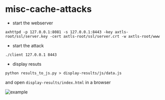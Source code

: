 # misc-cache-attacks

- start the webserver

```axhttpd -p 127.0.0.1:8081 -s 127.0.0.1:8443 -key axtls-root/ssl/server.key -cert axtls-root/ssl/server.crt -w axtls-root/www```

- start the attack

```./client 127.0.0.1 8443```

- display resuts

```python results_to_js.py > display-results/js/data.js```

and open `display-results/index.html` in a browser 

![example](https://github.com/polymorf/misc-cache-attacks/raw/master/display-results/example.png)
